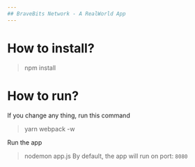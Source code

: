 ```yaml
---
## BraveBits Network - A RealWorld App
---
```

# How to install? 
> npm install

# How to run? 
If you change any thing, run this command
> yarn webpack -w

Run the app
> nodemon app.js
By default, the app will run on port: `8080`